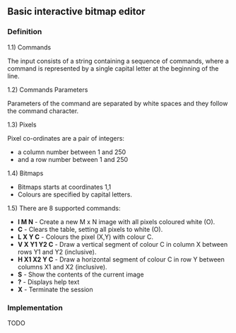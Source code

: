 ## Basic interactive bitmap editor

### Definition

1.1) Commands

The input consists of a string containing a sequence of commands, where a command is represented by a single capital letter at the beginning of the line.

1.2) Commands Parameters

Parameters of the command are separated by white spaces and they follow the command character.

1.3) Pixels

Pixel co-ordinates are a pair of integers:
- a column number between 1 and 250
- and a row number between 1 and 250

1.4) Bitmaps

- Bitmaps starts at coordinates 1,1
- Colours are specified by capital letters.

1.5) There are 8 supported commands:

- **I M N** - Create a new M x N image with all pixels coloured white (O).
- **C** - Clears the table, setting all pixels to white (O).
- **L X Y C** - Colours the pixel (X,Y) with colour C.
- **V X Y1 Y2 C** - Draw a vertical segment of colour C in column X between rows Y1 and Y2 (inclusive).
- **H X1 X2 Y C** - Draw a horizontal segment of colour C in row Y between columns X1 and X2 (inclusive).
- **S** - Show the contents of the current image
- **?** - Displays help text
- **X** - Terminate the session

### Implementation

TODO
